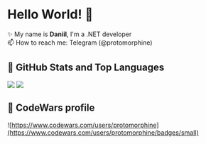 # Hello World! 👋

✨ My name is **Daniil**, I'm a .NET developer   
📫 How to reach me: Telegram (@protomorphine)

## 📌 GitHub Stats and Top Languages

<p float="center">
  <img  src="https://github-readme-stats.vercel.app/api?username=protomorphine&show_icons=true&theme=dark&count_private=true&hide=contribs,issue" />
  <img  src="https://github-readme-stats.vercel.app/api/top-langs/?username=protomorphine&layout=compact&theme=dark" />
</p>

## 📌 CodeWars profile

![https://www.codewars.com/users/protomorphine](https://www.codewars.com/users/protomorphine/badges/small)
